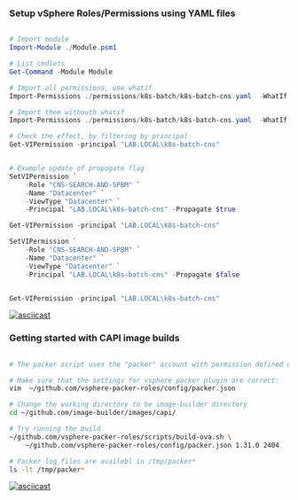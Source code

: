 ### Setup vSphere Roles/Permissions using YAML files

```powershell

# Import module
Import-Module ./Module.psm1

# List cmdlets
Get-Command -Module Module

# Import all permissions, use whatif
Import-Permissions ./permissions/k8s-batch/k8s-batch-cns.yaml  -WhatIf:$true

# Import them withouth whatif
Import-Permissions ./permissions/k8s-batch/k8s-batch-cns.yaml  -WhatIf:$false

# Check the effect, by filtering by principal
Get-VIPermission -principal "LAB.LOCAL\k8s-batch-cns"


# Example update of propagate flag
SetVIPermission `
    -Role "CNS-SEARCH-AND-SPBM" `
    -Name "Datacenter" `
    -ViewType "Datacenter" `
    -Principal "LAB.LOCAL\k8s-batch-cns" -Propagate $true

Get-VIPermission -principal "LAB.LOCAL\k8s-batch-cns"

SetVIPermission `
    -Role "CNS-SEARCH-AND-SPBM" `
    -Name "Datacenter" `
    -ViewType "Datacenter" `
    -Principal "LAB.LOCAL\k8s-batch-cns" -Propagate $false


Get-VIPermission -principal "LAB.LOCAL\k8s-batch-cns"

```

[![asciicast](https://asciinema.org/a/WAWalJG2td5HqlTUguB51hsdK.svg)](https://asciinema.org/a/WAWalJG2td5HqlTUguB51hsdK)

### Getting started with CAPI image builds

```bash

# The packer script uses the "packer" account with permission defined using the powershell module

# Make sure that the settings for vsphere packer plugin are correct:
vim  ~/github.com/vsphere-packer-roles/config/packer.json

# Change the working directory to be image-builder directory
cd ~/github.com/image-builder/images/capi/

# Try running the build
~/github.com/vsphere-packer-roles/scripts/build-ova.sh \
    ~/github.com/vsphere-packer-roles/config/packer.json 1.31.0 2404

# Packer log files are availebl in /tmp/packer*
ls -lt /tmp/packer*

```
  
[![asciicast](https://asciinema.org/a/eRSHL768vLB04OyNOKR9FhK0f.svg)](https://asciinema.org/a/eRSHL768vLB04OyNOKR9FhK0f)